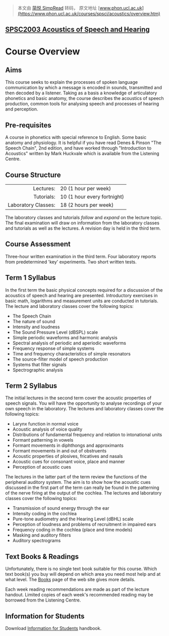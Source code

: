 > 本文由 [简悦 SimpRead](http://ksria.com/simpread/) 转码， 原文地址 [www.phon.ucl.ac.uk](https://www.phon.ucl.ac.uk/courses/spsci/acoustics/overview.htm)

[SPSC2003 Acoustics of Speech and Hearing](/courses/spsci/acoustics/)
---------------------------------------------------------------------

Course Overview
===============

Aims
----

This course seeks to explain the processes of spoken language communication by which a message is encoded in sounds, transmitted and then decoded by a listener. Taking as a basis a knowledge of articulatory phonetics and basic anatomy, the course describes the acoustics of speech production, common tools for analysing speech and processes of hearing and perception.

Pre-requisites
--------------

A course in phonetics with special reference to English. Some basic anatomy and physiology. It is helpful if you have read Denes & Pinson "The Speech Chain", 2nd edition, and have worked through "Introduction to Acoustics" written by Mark Huckvale which is available from the Listening Centre.

Course Structure
----------------

<table cellspacing="0" border="0"><tbody><tr><td valign="TOP" align="RIGHT">Lectures:</td><td valign="TOP">20 (1 hour per week)</td></tr><tr><td valign="TOP" align="RIGHT">Tutorials:</td><td valign="TOP">10 (1 hour every fortnight)</td></tr><tr><td valign="TOP" align="RIGHT">Laboratory Classes:</td><td valign="TOP">18 (2 hours per week)</td></tr></tbody></table>

The laboratory classes and tutorials _follow_ and _expand_ on the lecture topic. The final examination will draw on information from the laboratory classes and tutorials as well as the lectures. A revision day is held in the third term.

Course Assessment
-----------------

Three-hour written examination in the third term. Four laboratory reports from predetermined 'key' experiments. Two short written tests.

Term 1 Syllabus
---------------

In the first term the basic physical concepts required for a discussion of the acoustics of speech and hearing are presented. Introductory exercises in basic math, logarithms and measurement units are conducted in tutorials. The lecture and laboratory classes cover the following topics:

*   The Speech Chain
*   The nature of sound
*   Intensity and loudness
*   The Sound Pressure Level (dBSPL) scale
*   Simple periodic waveforms and harmonic analysis
*   Spectral analysis of periodic and aperiodic waveforms
*   Frequency response of simple systems
*   Time and frequency characteristics of simple resonators
*   The source-filter model of speech production
*   Systems that filter signals
*   Spectrographic analysis

Term 2 Syllabus
---------------

The initial lectures in the second term cover the acoustic properties of speech signals. You will have the opportunity to analyse recordings of your own speech in the laboratory. The lectures and laboratory classes cover the following topics:

*   Larynx function in normal voice
*   Acoustic analysis of voice quality
*   Distributions of fundamental frequency and relation to intonational units
*   Formant patterning in vowels
*   Formant movements in diphthongs and approximants
*   Formant movements in and out of obstruents
*   Acoustic properties of plosives, fricatives and nasals
*   Acoustic cues for consonant voice, place and manner
*   Perception of acoustic cues

The lectures in the latter part of the term review the functions of the peripheral auditory system. The aim is to show how the acoustic cues discussed in the first part of the term can really be found in the patterning of the nerve firing at the output of the cochlea. The lectures and laboratory classes cover the following topics:

*   Transmission of sound energy through the ear
*   Intensity coding in the cochlea
*   Pure-tone audiometry and the Hearing Level (dBHL) scale
*   Perception of loudness and problems of recruitment in impaired ears
*   Frequency coding in the cochlea (place and time models)
*   Masking and auditory filters
*   Auditory spectrograms

Text Books & Readings
---------------------

Unfortunately, there is no single text book suitable for this course. Which text book(s) you buy will depend on which area you need most help and at what level. The [Books](books.htm) page of the web site gives more details.

Each week reading recommendations are made as part of the lecture handout. Limited copies of each week's recommended reading may be borrowed from the Listening Centre.

Information for Students
------------------------

Download [Information for Students](intro.pdf) handbook.
